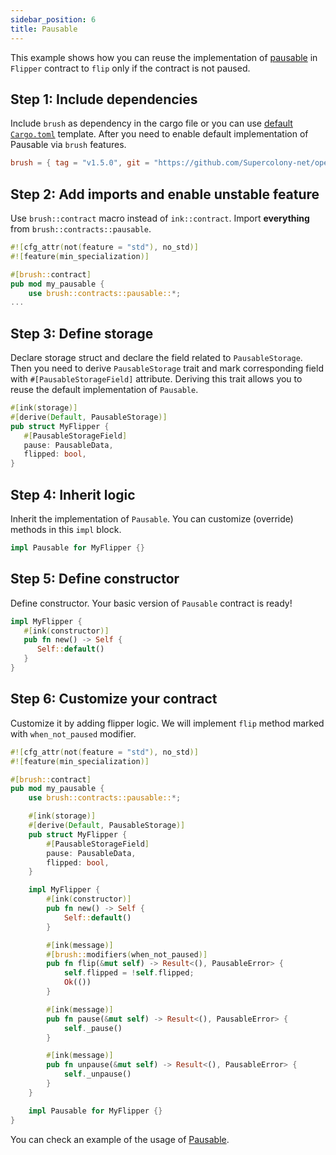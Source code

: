 ```yaml
---
sidebar_position: 6
title: Pausable
---
```


This example shows how you can reuse the implementation of
[pausable](https://github.com/Supercolony-net/openbrush-contracts/tree/main/contracts/security/pausable) in `Flipper` contract to `flip` only if the contract is not paused.

## Step 1: Include dependencies

Include `brush` as dependency in the cargo file or you can use [default `Cargo.toml`](/smart-contracts/overview#the-default-toml-of-your-project-with-openbrush) template.
After you need to enable default implementation of Pausable via `brush` features.

```toml
brush = { tag = "v1.5.0", git = "https://github.com/Supercolony-net/openbrush-contracts", default-features = false, features = ["pausable"] }
```

## Step 2: Add imports and enable unstable feature

Use `brush::contract` macro instead of `ink::contract`. Import **everything** from `brush::contracts::pausable`.

```rust
#![cfg_attr(not(feature = "std"), no_std)]
#![feature(min_specialization)]

#[brush::contract]
pub mod my_pausable {
    use brush::contracts::pausable::*;
...
```

## Step 3: Define storage

Declare storage struct and declare the field related to `PausableStorage`.
Then you need to derive `PausableStorage` trait and mark corresponding field
with `#[PausableStorageField]` attribute. Deriving this trait allows you to reuse
the default implementation of `Pausable`.

```rust
#[ink(storage)]
#[derive(Default, PausableStorage)]
pub struct MyFlipper {
   #[PausableStorageField]
   pause: PausableData,
   flipped: bool,
}
```

## Step 4: Inherit logic

Inherit the implementation of `Pausable`. You can customize (override) methods in this `impl` block.

```rust
impl Pausable for MyFlipper {}
```

## Step 5: Define constructor

Define constructor. Your basic version of `Pausable` contract is ready!

```rust
impl MyFlipper {
   #[ink(constructor)]
   pub fn new() -> Self {
      Self::default()
   }
}
```

## Step 6: Customize your contract

Customize it by adding flipper logic. We will implement `flip` method marked with `when_not_paused` modifier.

```rust
#![cfg_attr(not(feature = "std"), no_std)]
#![feature(min_specialization)]

#[brush::contract]
pub mod my_pausable {
    use brush::contracts::pausable::*;

    #[ink(storage)]
    #[derive(Default, PausableStorage)]
    pub struct MyFlipper {
        #[PausableStorageField]
        pause: PausableData,
        flipped: bool,
    }

    impl MyFlipper {
        #[ink(constructor)]
        pub fn new() -> Self {
            Self::default()
        }

        #[ink(message)]
        #[brush::modifiers(when_not_paused)]
        pub fn flip(&mut self) -> Result<(), PausableError> {
            self.flipped = !self.flipped;
            Ok(())
        }

        #[ink(message)]
        pub fn pause(&mut self) -> Result<(), PausableError> {
            self._pause()
        }

        #[ink(message)]
        pub fn unpause(&mut self) -> Result<(), PausableError> {
            self._unpause()
        }
    }

    impl Pausable for MyFlipper {}
}
```

You can check an example of the usage of [Pausable](https://github.com/Supercolony-net/openbrush-contracts/tree/main/examples/pausable).
